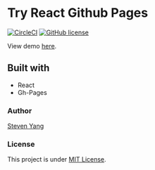 # Try React Github Pages

[![CircleCI](https://circleci.com/gh/stvyang/try-react-ghpages/tree/master.svg?style=shield)](https://circleci.com/gh/stvyang/try-react-ghpages/tree/master)
[![GitHub license](https://img.shields.io/badge/license-MIT-blue.svg)](./LICENSE)

View demo [here](https://stvyang.github.io/try-react-ghpages).

## Built with

- React
- Gh-Pages

### Author

[Steven Yang](https://stvyang.github.io)

### License

This project is under [MIT License](./LICENSE).
